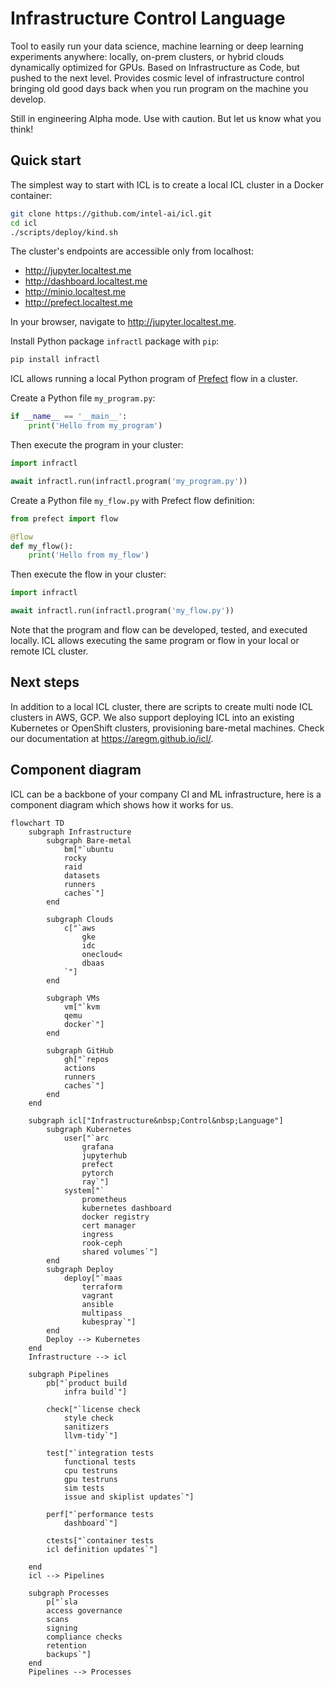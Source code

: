 # Infrastructure Control Language

Tool to easily run your data science, machine learning or deep learning experiments anywhere: locally, on-prem clusters, or hybrid clouds
dynamically optimized for GPUs. 
Based on Infrastructure as Code, but pushed to the next level.
Provides cosmic level of infrastructure control bringing old good days back when you run program on the machine you develop.

Still in engineering Alpha mode. Use with caution. But let us know what you think!

## Quick start

The simplest way to start with ICL is to create a local ICL cluster in a Docker container:

```bash
git clone https://github.com/intel-ai/icl.git
cd icl
./scripts/deploy/kind.sh
```

The cluster's endpoints are accessible only from localhost:

* http://jupyter.localtest.me
* http://dashboard.localtest.me
* http://minio.localtest.me
* http://prefect.localtest.me

In your browser, navigate to http://jupyter.localtest.me.

Install Python package `infractl` package with `pip`:

```bash
pip install infractl
```

ICL allows running a local Python program of [Prefect](https://docs.prefect.io/) flow in a cluster.

Create a Python file `my_program.py`:

```python
if __name__ == '__main__':
    print('Hello from my_program')
```

Then execute the program in your cluster:

```python
import infractl

await infractl.run(infractl.program('my_program.py'))
```

Create a Python file `my_flow.py` with Prefect flow definition:

```python
from prefect import flow

@flow
def my_flow():
    print('Hello from my_flow')
```

Then execute the flow in your cluster:

```python
import infractl

await infractl.run(infractl.program('my_flow.py'))
```

Note that the program and flow can be developed, tested, and executed locally.
ICL allows executing the same program or flow in your local or remote ICL cluster.

## Next steps

In addition to a local ICL cluster, there are scripts to create multi node ICL clusters in AWS, GCP.
We also support deploying ICL into an existing Kubernetes or OpenShift clusters, provisioning bare-metal machines.
Check our documentation at https://aregm.github.io/icl/.

## Component diagram

ICL can be a backbone of your company CI and ML infrastructure, here is a component diagram which shows how it works
for us.

```mermaid
flowchart TD
    subgraph Infrastructure
        subgraph Bare-metal
            bm["`ubuntu
            rocky
            raid
            datasets
            runners
            caches`"]
        end

        subgraph Clouds
            c["`aws
                gke
                idc
                onecloud<
                dbaas
            `"]
        end

        subgraph VMs
            vm["`kvm
            qemu
            docker`"]
        end

        subgraph GitHub
            gh["`repos
            actions
            runners
            caches`"]
        end
    end

    subgraph icl["Infrastructure&nbsp;Control&nbsp;Language"]
        subgraph Kubernetes
            user["`arc
                grafana
                jupyterhub
                prefect
                pytorch
                ray`"]
            system["`
                prometheus
                kubernetes dashboard
                docker registry 
                cert manager
                ingress
                rook-ceph 
                shared volumes`"]
        end
        subgraph Deploy
            deploy["`maas
                terraform
                vagrant
                ansible
                multipass
                kubespray`"]
        end
        Deploy --> Kubernetes
    end
    Infrastructure --> icl

    subgraph Pipelines
        pb["`product build
            infra build`"]
        
        check["`license check
            style check
            sanitizers
            llvm-tidy`"]

        test["`integration tests
            functional tests
            cpu testruns
            gpu testruns
            sim tests
            issue and skiplist updates`"]

        perf["`performance tests
            dashboard`"]

        ctests["`container tests
        icl definition updates`"]

    end
    icl --> Pipelines

    subgraph Processes
        p["`sla
        access governance
        scans
        signing
        compliance checks
        retention
        backups`"]
    end
    Pipelines --> Processes
```

